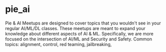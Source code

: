 # pie_ai
Pie &amp; AI Meetups are designed to cover topics that you wouldn't see in your regular AI/ML/DL classes. These meetups are meant to expand your knowledge about different aspects of AI &amp; ML. Specifically, we are more focused on the intersection of AI/ML and Security and Safety.  Common topics:  alignment, control, red teaming, jailbreaking,
